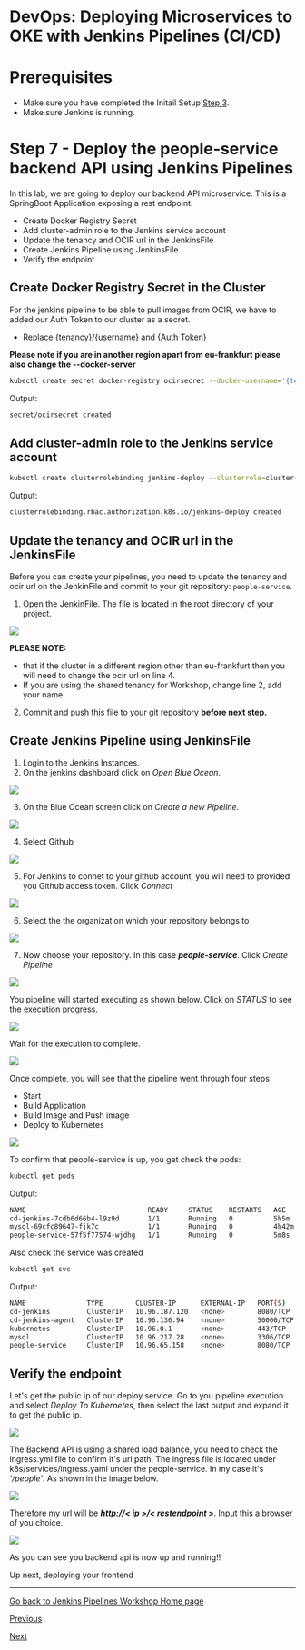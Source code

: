 # DevOps: Deploying Microservices to OKE with Jenkins Pipelines (CI/CD) #

# Prerequisites
+ Make sure you have completed the Initail Setup  [Step 3](jenkins.pipelines.OKE2.md).
+ Make sure Jenkins is running.

# Step 7 - Deploy the people-service backend API using Jenkins Pipelines #
In this lab, we are going to deploy our backend API microservice. This is a SpringBoot Application exposing a rest endpoint.

+ Create Docker Registry Secret
+ Add cluster-admin role to the Jenkins service account
+ Update the tenancy and OCIR url in the JenkinsFile
+ Create Jenkins Pipeline using JenkinsFile
+ Verify the endpoint


## Create Docker Registry Secret in the Cluster ##

For the jenkins pipeline to be able to pull images from OCIR, we have to added our Auth Token to our cluster as a secret. 

+ Replace {tenancy}/{username} and {Auth Token}

**Please note if you are in another region apart from eu-frankfurt please also change the --docker-server**

```sh
kubectl create secret docker-registry ocirsecret --docker-username='{tenancy}/{username}' --docker-password='{Auth Token}' --docker-server=fra.ocir.io --docker-email='api.user@acme.com'
```

Output:

```sh
secret/ocirsecret created
```

## Add cluster-admin role to the Jenkins service account ##

```sh
kubectl create clusterrolebinding jenkins-deploy --clusterrole=cluster-admin --serviceaccount=default:cd-jenkins
```

Output: 

```sh
clusterrolebinding.rbac.authorization.k8s.io/jenkins-deploy created
```

## Update the tenancy and OCIR url in the JenkinsFile ##

Before you can create your pipelines, you need to update the tenancy and ocir url on the JenkinFile and commit to your git repository: `people-service`.

1. Open the JenkinFile. The file is located in the root directory of your project. 

![](./images/people-service-pipeline-00.png)

**PLEASE NOTE:** 
- that if the cluster in a different region other than eu-frankfurt then you will need to change the ocir url on line 4.
- If you are using the shared tenancy for Workshop, change line 2, add your name
 

2. Commit and push this file to your git repository **before next step.** 

## Create Jenkins Pipeline using JenkinsFile ##

1. Login to the Jenkins Instances.
2. On the jenkins dashboard click on *Open Blue Ocean*. 

![](./images/people-service-pipeline-1.png)

3. On the Blue Ocean screen click on *Create a new Pipeline*.

![](./images/people-service-pipeline-2.png)

4. Select Github

![](./images/people-service-pipeline-3.png)

5. For Jenkins to connet to your github account, you will need to provided you Github access token. Click *Connect*

![](./images/people-service-pipeline-4.png)

6. Select the the organization which your repository belongs to

![](./images/people-service-pipeline-5.png)

7. Now choose your repository. In this case ***people-service***. Click *Create Pipeline*

![](./images/people-service-pipeline-6.png)

You pipeline will started executing as shown below. Click on *STATUS* to see the execution progress.

![](./images/people-service-pipeline-8.png)

Wait for the execution to complete. 

![](./images/people-service-pipeline-9.png)

Once complete, you will see that the pipeline went through four steps

+ Start
+ Build Application
+ Build Image and Push image
+ Deploy to Kubernetes

![](./images/people-service-pipeline-10.png)

To confirm that people-service is up, you get check the pods:

```sh
kubectl get pods
```
Output:
```sh
NAME                              READY     STATUS    RESTARTS   AGE
cd-jenkins-7cdb6d66b4-l9z9d       1/1       Running   0          5h5m
mysql-69cfc89647-fjk7c            1/1       Running   0          4h42m
people-service-57f5f77574-wjdhg   1/1       Running   0          5m8s
```

Also check the service was created

```sh
kubectl get svc
```
Output:
```sh
NAME               TYPE        CLUSTER-IP      EXTERNAL-IP   PORT(S)     AGE
cd-jenkins         ClusterIP   10.96.187.120   <none>        8080/TCP    6h18m
cd-jenkins-agent   ClusterIP   10.96.136.94    <none>        50000/TCP   6h18m
kubernetes         ClusterIP   10.96.0.1       <none>        443/TCP     6h37m
mysql              ClusterIP   10.96.217.28    <none>        3306/TCP    5h54m
people-service     ClusterIP   10.96.65.158    <none>        8080/TCP    6m
```
## Verify the endpoint ##

Let's get the public ip of our deploy service. Go to you pipeline execution and select *Deploy To Kubernetes*, then select the last output and expand it to get the public ip.

![](./images/people-service-pipeline-11.png)

The Backend API is using a shared load balance, you need to check the ingress.yml file to confirm it's url path. The ingress file is located under k8s/services/ingress.yaml under the people-service. In my case it's *'/people'*. As shown in the image below.

![](./images/people-service-pipeline-12.png)

Therefore my url will be ***http://< ip  >/< restendpoint >***. Input this a browser of you choice. 

![](./images/people-service-pipeline-13.png)

As you can see you backend api is now up and running!!

Up next, deploying your frontend

---
[Go back to Jenkins Pipelines Workshop Home page](README.md)

[Previous](jenkins.pipelines.OKE6.md)

[Next](jenkins.pipelines.OKE8.md)
